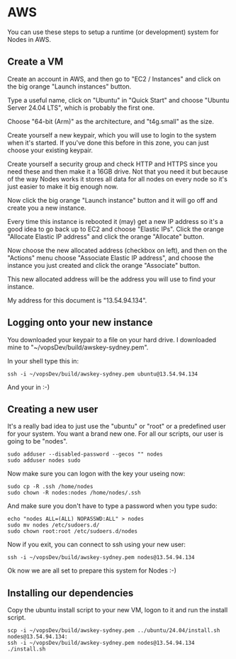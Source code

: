 # AWS

You can use these steps to setup a runtime (or development) system for Nodes in AWS.

## Create a VM

Create an account in AWS, and then go to "EC2 / Instances" and click on the big orange
"Launch instances" button.

Type a useful name, click on "Ubuntu" in "Quick Start" and choose "Ubuntu Server 24.04 LTS",
which is probably the first one.

Choose "64-bit (Arm)" as the architecture, and "t4g.small" as the size.

Create yourself a new keypair, which you will use to login to the system when it's started. If 
you've done this before in this zone, you can just choose your existing keypair.

Create yourself a security group and check HTTP and HTTPS since you need these and then
make it a 16GB drive. Not that you need it but because of the way Nodes works it stores all
data for all nodes on every node so it's just easier to make it big enough now.

Now click the big orange "Launch instance" button and it will go off and create you a new
instance.

Every time this instance is rebooted it (may) get a new IP address so it's a good idea to
go back up to EC2 and choose "Elastic IPs". Click the orange "Allocate Elastic IP address" and
click the orange "Allocate" button.

Now choose the new allocated address (checkbox on left), and then on the "Actions" menu choose
"Associate Elastic IP address", and choose the instance you just created and click the orange
"Associate" button.

This new allocated address will be the address you will use to find your instance.

My address for this document is "13.54.94.134".

## Logging onto your new instance

You downloaded your keypair to a file on your hard drive. I downloaded mine to 
"~/vopsDev/build/awskey-sydney.pem".

In your shell type this in:

```
ssh -i ~/vopsDev/build/awskey-sydney.pem ubuntu@13.54.94.134
```

And your in :-)

## Creating a new user

It's a really bad idea to just use the "ubuntu" or "root" or a predefined user for your
system. You want a brand new one. For all our scripts, our user is going to be "nodes".

```
sudo adduser --disabled-password --gecos "" nodes
sudo adduser nodes sudo
```

Now make sure you can logon with the key your useing now:

```
sudo cp -R .ssh /home/nodes
sudo chown -R nodes:nodes /home/nodes/.ssh
```

And make sure you don't have to type a password when you type sudo:

```
echo "nodes ALL=(ALL) NOPASSWD:ALL" > nodes
sudo mv nodes /etc/sudoers.d/
sudo chown root:root /etc/sudoers.d/nodes
```
Now if you exit, you can connect to ssh using your new user:

```
ssh -i ~/vopsDev/build/awskey-sydney.pem nodes@13.54.94.134
```

Ok now we are all set to prepare this system for Nodes :-)

## Installing our dependencies

Copy the ubuntu install script to your new VM, logon to it and run the install script.

```
scp -i ~/vopsDev/build/awskey-sydney.pem ../ubuntu/24.04/install.sh nodes@13.54.94.134:
ssh -i ~/vopsDev/build/awskey-sydney.pem nodes@13.54.94.134
./install.sh 
```

